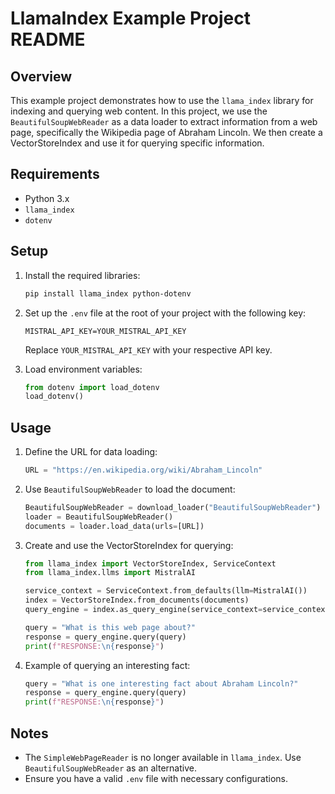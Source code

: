 # LlamaIndex Example Project README

## Overview

This example project demonstrates how to use the `llama_index` library for indexing and querying web content. In this project, we use the `BeautifulSoupWebReader` as a data loader to extract information from a web page, specifically the Wikipedia page of Abraham Lincoln. We then create a VectorStoreIndex and use it for querying specific information.

## Requirements

- Python 3.x
- `llama_index`
- `dotenv`

## Setup

1. Install the required libraries:

   ```bash
   pip install llama_index python-dotenv
   ```

2. Set up the `.env` file at the root of your project with the following key:

   ```plaintext
   MISTRAL_API_KEY=YOUR_MISTRAL_API_KEY
   ```

   Replace `YOUR_MISTRAL_API_KEY` with your respective API key.

3. Load environment variables:

   ```python
   from dotenv import load_dotenv
   load_dotenv()
   ```

## Usage

1. Define the URL for data loading:

   ```python
   URL = "https://en.wikipedia.org/wiki/Abraham_Lincoln"
   ```

2. Use `BeautifulSoupWebReader` to load the document:

   ```python
   BeautifulSoupWebReader = download_loader("BeautifulSoupWebReader")
   loader = BeautifulSoupWebReader()
   documents = loader.load_data(urls=[URL])
   ```

3. Create and use the VectorStoreIndex for querying:

   ```python
   from llama_index import VectorStoreIndex, ServiceContext
   from llama_index.llms import MistralAI

   service_context = ServiceContext.from_defaults(llm=MistralAI())
   index = VectorStoreIndex.from_documents(documents)
   query_engine = index.as_query_engine(service_context=service_context)

   query = "What is this web page about?"
   response = query_engine.query(query)
   print(f"RESPONSE:\n{response}")
   ```

4. Example of querying an interesting fact:

   ```python
   query = "What is one interesting fact about Abraham Lincoln?"
   response = query_engine.query(query)
   print(f"RESPONSE:\n{response}")
   ```

## Notes

- The `SimpleWebPageReader` is no longer available in `llama_index`. Use `BeautifulSoupWebReader` as an alternative.
- Ensure you have a valid `.env` file with necessary configurations.
